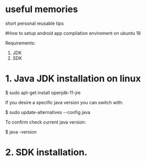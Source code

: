 # useful memories
short personal reusable tips

#How to setup android app compilation enviroment on ubuntu 18

Requirements: 
1. JDK
2. SDK

# 1. Java JDK installation on linux

$ sudo apt-get install openjdk-11-jre

If you desire a specific java version you can switch with:

$ sudo update-alternatives --config java

To confirm check current java version: 

$ java -version

# 2. SDK installation.

